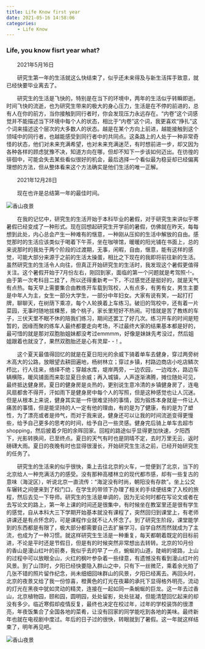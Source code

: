 ```yaml
---
title: Life Know first year
date: 2021-05-16 14:58:06
categories:
    - Life Know
---
```

### Life, you know fisrt year what?
<p style="text-indent:2em">
2021年5月16日

</p> 
<p style="text-indent:2em">
研究生第一年的生活就这么快结束了，似乎还未来得及与新生活挥手致意，就已经快要毕业离去了。
</p> 
<p style="text-indent:2em">
研究生的生活是飞快的，特别是在当下的环境中，两年的生活似乎转瞬即逝。时间飞快的流逝，也为研究生带来的极大的身心压力，生活是在不停的前进的，总有人在你的前方，当你接触到同行者时，你会发现压力永远存在。“内卷”这个词感觉并不能描述当下环境中每个人的状态，相比于“内卷”这个词，我更喜欢“挣扎”这个词来描述这个层次的大多数人的状态。越是在某个方向上前进，越能接触到这个领域中的同行者，也越能感受到同行者中的共同点。这条路上的人处于一种非常奇怪的状态，他们对未来充满希望，也对未来充满迷茫，有时想前进一步，却又因为各种各样的顾虑犹豫不决，知道方向在哪，但却不知下一步该如何迈出。在彷徨的徘徊中，可能会失去某些看似很好的机会，最后选择一个看似最为稳妥却已经偏离理想的方法，但从整体看来这个方法确实是他们生活的唯一正解。
</p> 
<p style="text-indent:2em">
2021年12月28日
</p> 
<p style="text-indent:2em">
现在也许是总结第一年的最佳时间。
</p> 

![香山夜景](http://fanrencli.cn/fanrencli.cn/812fad9217ebead78391a2ca747fca8.jpg)
<p style="text-indent:2em">
在我的记忆中，研究生的生活开始于本科毕业的暑假，对于研究生来讲似乎寒暑假已经变成了一种形式。现在回想起研究生开学前的暑假，仿佛就在昨天，每每想到此处，内心总会产生一种难有的惬意，一种刚从压抑的生活中解放的自由。感觉那时的生活应该类似于喝着下午茶，坐在咖啡馆，暖暖的阳光铺在书面上，总的来说那时的我处于两个阶段的过渡期，无事，闲暇，自由，惬意，能有这样的感觉，可能大部分来源于之前的生活太操蛋，相比之下现在的我即将前往新的生活。虽然研究生的生活令人向往，但真正开始研究生的生活时，我发现这个暑假更值得关注。这个暑假开始于7月份左右，刚回到家，面临的第一个问题就是考驾照-!-。由于第一次考科目二挂了，所以还得重新考一下，不过感觉还是挺好的，就是天气有点热。每天早上需要集合由教练开车载到驾校，人有点多，有男有女，男生主要是中年人为主，女生一部分大学生，一部分中年妇女。大家有说有笑，一起打打牌，聊聊天，在树荫下乘凉，每个人轮换着上车练习。破旧的驾校中，还有着一片菜园，无事时随地拔棵葱，摘个桃子，家长里短好不热闹。可惜就是苦了教练的车子，三伏天里不眠不休的陪我们练习，期间还罢工了好几次。练习开车的时间是短暂的，因缘而聚的练车人最终都要走向考场，不过最终大家的结果基本都是好的，最可惜的就是那对双胞胎姐妹都没考过emmmm，好像是妹妹先考没过，然后姐姐跟着也就没了，果然双胞胎还是心有灵犀- -！。
</p>
<p style="text-indent:2em">
这个夏天最值得回忆的就是在夏日阳光的余威下骑着单车去健身，穿过两旁树木高大的公路，放眼望去耕田遍地，杨树林立；穿过乡镇，村路边商店小吃店鳞次栉比，行人往来，络绎不绝；穿越水库，堤岸两旁，一边农园，一边戏水，路边车辆横陈，暖风铺面而来彰显夏日余威；再入城镇，人声逐渐沸腾，摊位随处可见，最终抵达健身房。夏日的健身房是炎热的，更别说生意冷清的乡镇健身房了，连电风扇都舍不得开，汗如雨下是健身房中每个人的写照，但是这种感觉也让人沉迷。但是从根本上来说，健身其实是一件很难坚持的事情，因为锻炼本身就是一件让人痛苦的事情，但是能坚持的人一定有他的理由，有的是为了健康，有的是为了塑性，为了漂亮或者是帅气，而对于我来说，健身还可以让我的时间流逝变得更慢些，给予自己更多的思考的时间，给予自己一些灵感。健身完后骑上单车去超市shopping，然后披着夕阳的余晖回家。回程的路途似乎显得更加快速，夕阳西下，光影转换间，已至终点。夏日的天气有时也是阴晴不定，去时万里无云，返时磅礴大雨。夏日的夜晚有时也显得很漫长，开始研究生生活之前，已经开始研究生的任务了。
</p>

<p style="text-indent:2em">
研究生的生活来的似乎很快，乘上去往北京的火车，一觉便到了北京，当下的北京给人一种充满活力的感受。没有那种高楼林立的现代都市感，却有一些复古的意味（海淀区），听说北京一直流传：“海淀没有时尚，朝阳没有存款”。坐上公交车辗转之间便来到了校门口，在学生的带领下办理了相关的手续便结束了入校的旅程，然后去见一下导师。研究生的生活是单调的，因为无论何时都在写论文或者在去写论文的路上，第一年上课的时间还是很集中，有时候坐在教室里还是很有学生的感觉，自从本科大三下学期开始基本就没有课程了，突然回归到课堂上，有老师讲课还是有点怀念的，可是课程作业就不让人怀念了。到了研究生阶段，课堂能学到的东西都是有限了，极大部分都需要自己去扩展学习，自学自然而然就成为了主流，也成为了一种习惯。就这样研究生生活是一种重复，每天都朝着既定的目标前进，不论是平时还是节假日，但是有的时候突然非常想出去转转。北京的10月份的香山是漫山红叶的前奏，我似乎去的早了一点，蜿蜒的山道，陡峭的坡路，上山的过程中可以放眼全山，火红的枫叶参杂着一些绿意，有遗憾没有看到漫山红叶的风景。到了山顶时，夕阳已经快要隐入群山之中，只有下一丝微茫，乘着余光拍了几张不错的照片留作纪念，尚未细细回味群山的风景，夕阳已经离去。再回头时，北京的夜景又给了我一份惊喜，橙黄色的灯光在夜幕的承托下显得格外明亮，流动的灯光在黑夜中犹如灵动的精灵，连接在一起如同一条蜿蜒的巨龙。这一年去过香山，北京植物园，颐和园，圆明园，处处留影，处处驻凝，但能清楚回忆起来的却没有多少。临近寒假却疫情反复，最终也决定在校过年，过年的学校装饰的很漂亮，年夜饭集合了全国各地的菜肴，让没有回家的同学能吃到各地的美味。最终新年也就在电视剧中度过。年后的日子过的很快，转眼就到了暑假。这一年就这样结束了，明年再见吧。
</p>

![香山夜景](http://fanrencli.cn/fanrencli.cn/5329f51ab6247a8a9727e3260aef908.jpg)




